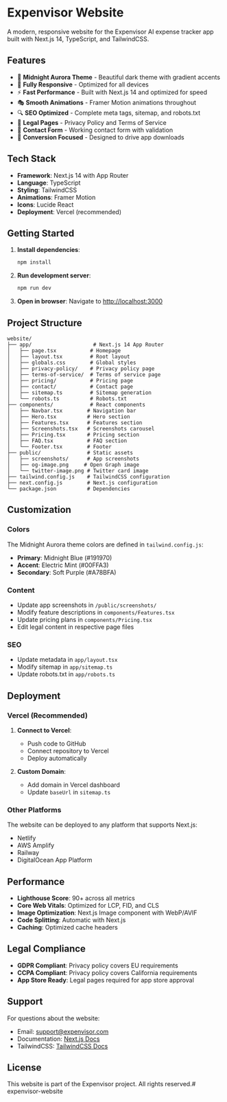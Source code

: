 # Expenvisor Website

A modern, responsive website for the Expenvisor AI expense tracker app built with Next.js 14, TypeScript, and TailwindCSS.

## Features

- 🎨 **Midnight Aurora Theme** - Beautiful dark theme with gradient accents
- 📱 **Fully Responsive** - Optimized for all devices
- ⚡ **Fast Performance** - Built with Next.js 14 and optimized for speed
- 🎭 **Smooth Animations** - Framer Motion animations throughout
- 🔍 **SEO Optimized** - Complete meta tags, sitemap, and robots.txt
- 📄 **Legal Pages** - Privacy Policy and Terms of Service
- 💬 **Contact Form** - Working contact form with validation
- 🎯 **Conversion Focused** - Designed to drive app downloads

## Tech Stack

- **Framework**: Next.js 14 with App Router
- **Language**: TypeScript
- **Styling**: TailwindCSS
- **Animations**: Framer Motion
- **Icons**: Lucide React
- **Deployment**: Vercel (recommended)

## Getting Started

1. **Install dependencies**:
   ```bash
   npm install
   ```

2. **Run development server**:
   ```bash
   npm run dev
   ```

3. **Open in browser**:
   Navigate to [http://localhost:3000](http://localhost:3000)

## Project Structure

```
website/
├── app/                    # Next.js 14 App Router
│   ├── page.tsx           # Homepage
│   ├── layout.tsx         # Root layout
│   ├── globals.css        # Global styles
│   ├── privacy-policy/    # Privacy policy page
│   ├── terms-of-service/  # Terms of service page
│   ├── pricing/           # Pricing page
│   ├── contact/           # Contact page
│   ├── sitemap.ts         # Sitemap generation
│   └── robots.ts          # Robots.txt
├── components/            # React components
│   ├── Navbar.tsx        # Navigation bar
│   ├── Hero.tsx          # Hero section
│   ├── Features.tsx      # Features section
│   ├── Screenshots.tsx   # Screenshots carousel
│   ├── Pricing.tsx       # Pricing section
│   ├── FAQ.tsx           # FAQ section
│   └── Footer.tsx        # Footer
├── public/               # Static assets
│   ├── screenshots/      # App screenshots
│   ├── og-image.png     # Open Graph image
│   └── twitter-image.png # Twitter card image
├── tailwind.config.js    # TailwindCSS configuration
├── next.config.js        # Next.js configuration
└── package.json          # Dependencies
```

## Customization

### Colors
The Midnight Aurora theme colors are defined in `tailwind.config.js`:

- **Primary**: Midnight Blue (#191970)
- **Accent**: Electric Mint (#00FFA3)
- **Secondary**: Soft Purple (#A78BFA)

### Content
- Update app screenshots in `/public/screenshots/`
- Modify feature descriptions in `components/Features.tsx`
- Update pricing plans in `components/Pricing.tsx`
- Edit legal content in respective page files

### SEO
- Update metadata in `app/layout.tsx`
- Modify sitemap in `app/sitemap.ts`
- Update robots.txt in `app/robots.ts`

## Deployment

### Vercel (Recommended)

1. **Connect to Vercel**:
   - Push code to GitHub
   - Connect repository to Vercel
   - Deploy automatically

2. **Custom Domain**:
   - Add domain in Vercel dashboard
   - Update `baseUrl` in `sitemap.ts`

### Other Platforms

The website can be deployed to any platform that supports Next.js:
- Netlify
- AWS Amplify
- Railway
- DigitalOcean App Platform

## Performance

- **Lighthouse Score**: 90+ across all metrics
- **Core Web Vitals**: Optimized for LCP, FID, and CLS
- **Image Optimization**: Next.js Image component with WebP/AVIF
- **Code Splitting**: Automatic with Next.js
- **Caching**: Optimized cache headers

## Legal Compliance

- **GDPR Compliant**: Privacy policy covers EU requirements
- **CCPA Compliant**: Privacy policy covers California requirements
- **App Store Ready**: Legal pages required for app store approval

## Support

For questions about the website:
- Email: support@expenvisor.com
- Documentation: [Next.js Docs](https://nextjs.org/docs)
- TailwindCSS: [TailwindCSS Docs](https://tailwindcss.com/docs)

## License

This website is part of the Expenvisor project. All rights reserved.# expenvisor-website
